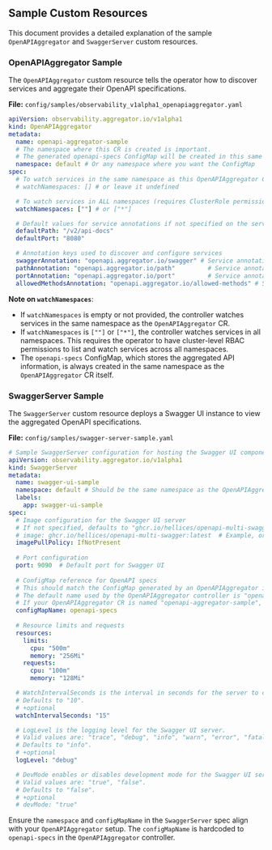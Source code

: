 ## Sample Custom Resources

This document provides a detailed explanation of the sample `OpenAPIAggregator` and `SwaggerServer` custom resources.

### OpenAPIAggregator Sample

The `OpenAPIAggregator` custom resource tells the operator how to discover services and aggregate their OpenAPI specifications.

**File:** `config/samples/observability_v1alpha1_openapiaggregator.yaml`

```yaml
apiVersion: observability.aggregator.io/v1alpha1
kind: OpenAPIAggregator
metadata:
  name: openapi-aggregator-sample
  # The namespace where this CR is created is important.
  # The generated openapi-specs ConfigMap will be created in this same namespace.
  namespace: default # Or any namespace where you want the ConfigMap
spec:
  # To watch services in the same namespace as this OpenAPIAggregator CR:
  # watchNamespaces: [] # or leave it undefined

  # To watch services in ALL namespaces (requires ClusterRole permissions for the operator):
  watchNamespaces: [""] # or ["*"]

  # Default values for service annotations if not specified on the service itself
  defaultPath: "/v2/api-docs"
  defaultPort: "8080"

  # Annotation keys used to discover and configure services
  swaggerAnnotation: "openapi.aggregator.io/swagger" # Service annotation to mark it for discovery
  pathAnnotation: "openapi.aggregator.io/path"         # Service annotation for custom OpenAPI path
  portAnnotation: "openapi.aggregator.io/port"         # Service annotation for custom OpenAPI port
  allowedMethodsAnnotation: "openapi.aggregator.io/allowed-methods" # Service annotation for allowed HTTP methods
```

**Note on `watchNamespaces`**:
*   If `watchNamespaces` is empty or not provided, the controller watches services in the same namespace as the `OpenAPIAggregator` CR.
*   If `watchNamespaces` is `[""]` or `["*"]`, the controller watches services in all namespaces. This requires the operator to have cluster-level RBAC permissions to list and watch services across all namespaces.
*   The `openapi-specs` ConfigMap, which stores the aggregated API information, is always created in the same namespace as the `OpenAPIAggregator` CR itself.

### SwaggerServer Sample

The `SwaggerServer` custom resource deploys a Swagger UI instance to view the aggregated OpenAPI specifications.

**File:** `config/samples/swagger-server-sample.yaml`

```yaml
# Sample SwaggerServer configuration for hosting the Swagger UI component
apiVersion: observability.aggregator.io/v1alpha1
kind: SwaggerServer
metadata:
  name: swagger-ui-sample
  namespace: default # Should be the same namespace as the OpenAPIAggregator CR and the openapi-specs ConfigMap
  labels:
    app: swagger-ui-sample
spec:
  # Image configuration for the Swagger UI server
  # If not specified, defaults to "ghcr.io/hellices/openapi-multi-swagger:latest".
  # image: ghcr.io/hellices/openapi-multi-swagger:latest  # Example, or leave blank for default
  imagePullPolicy: IfNotPresent
  
  # Port configuration
  port: 9090  # Default port for Swagger UI
  
  # ConfigMap reference for OpenAPI specs
  # This should match the ConfigMap generated by an OpenAPIAggregator instance in the same namespace.
  # The default name used by the OpenAPIAggregator controller is "openapi-specs".
  # If your OpenAPIAggregator CR is named "openapi-aggregator-sample", the ConfigMap will be "openapi-specs".
  configMapName: openapi-specs
  
  # Resource limits and requests
  resources:
    limits:
      cpu: "500m"
      memory: "256Mi"
    requests:
      cpu: "100m"
      memory: "128Mi"

  # WatchIntervalSeconds is the interval in seconds for the server to check for updates to the ConfigMap.
  # Defaults to "10".
  # +optional
  watchIntervalSeconds: "15"

  # LogLevel is the logging level for the Swagger UI server.
  # Valid values are: "trace", "debug", "info", "warn", "error", "fatal", "panic".
  # Defaults to "info".
  # +optional
  logLevel: "debug"

  # DevMode enables or disables development mode for the Swagger UI server, which provides more verbose logging.
  # Valid values are: "true", "false".
  # Defaults to "false".
  # +optional
  # devMode: "true"
```

Ensure the `namespace` and `configMapName` in the `SwaggerServer` spec align with your `OpenAPIAggregator` setup. The `configMapName` is hardcoded to `openapi-specs` in the `OpenAPIAggregator` controller.

